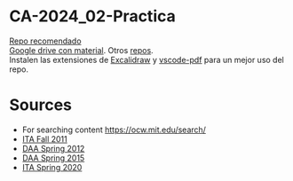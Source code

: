 # CA-2024_02-Practica

[Repo recomendado](https://github.com/aleiva17/Algorithmic-Complexity-2023-02/tree/master)  
[Google drive con material](https://drive.google.com/drive/u/2/folders/1u6fC4E1rJDzLPK8ro2129MkdPxTqTX3_). Otros [repos](https://drive.google.com/drive/u/2/folders/1ECKo5-Dl9BLhiqbHdF2EBHTYEP-p8FcG).  
Instalen las extensiones de [Excalidraw](https://marketplace.visualstudio.com/items?itemName=pomdtr.excalidraw-editor) y [vscode-pdf](https://marketplace.visualstudio.com/items?itemName=tomoki1207.pdf) para un mejor uso del repo.
  
# Sources

 - For searching content https://ocw.mit.edu/search/
 - [ITA Fall 2011](https://ocw.mit.edu/courses/6-006-introduction-to-algorithms-fall-2011/video_galleries/lecture-videos/)
 - [DAA Spring 2012](https://ocw.mit.edu/courses/6-046j-design-and-analysis-of-algorithms-spring-2012/)
 - [DAA Spring 2015](https://ocw.mit.edu/courses/6-046j-design-and-analysis-of-algorithms-spring-2015/)
 - [ITA Spring 2020](https://ocw.mit.edu/courses/6-006-introduction-to-algorithms-spring-2020/video_galleries/lecture-videos/)

